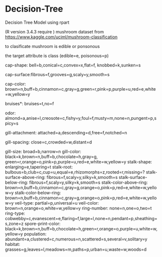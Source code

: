 # Decision-Tree
Decision Tree Model using rpart

(R version 3.4.3 require ) 
mushroom dataset from https://www.kaggle.com/uciml/mushroom-classification

to clasificate mushroom is edible or ponsonous

the target attribute is class (edible=e, poisonous=p)


cap-shape: bell=b,conical=c,convex=x,flat=f, knobbed=k,sunken=s 

cap-surface:fibrous=f,grooves=g,scaly=y,smooth=s 


cap-color: brown=n,buff=b,cinnamon=c,gray=g,green=r,pink=p,purple=u,red=e,white=w,yellow=y 


bruises*: bruises=t,no=f 


odor: almond=a,anise=l,creosote=c,fishy=y,foul=f,musty=m,none=n,pungent=p,spicy=s


gill-attachment: attached=a,descending=d,free=f,notched=n 


gill-spacing: close=c,crowded=w,distant=d


gill-size: broad=b,narrow=n 
gill-color: black=k,brown=n,buff=b,chocolate=h,gray=g, green=r,orange=o,pink=p,purple=u,red=e,white=w,yellow=y 
stalk-shape: enlarging=e,tapering=t 
stalk-root: bulbous=b,club=c,cup=u,equal=e,rhizomorphs=z,rooted=r,missing=? 
stalk-surface-above-ring: fibrous=f,scaly=y,silky=k,smooth=s
stalk-surface-below-ring: fibrous=f,scaly=y,silky=k,smooth=s 
stalk-color-above-ring: brown=n,buff=b,cinnamon=c,gray=g,orange=o,pink=p,red=e,white=w,yellow=y 
stalk-color-below-ring: brown=n,buff=b,cinnamon=c,gray=g,orange=o,pink=p,red=e,white=w,yellow=y 
veil-type: partial=p,universal=u 
veil-color: brown=n,orange=o,white=w,yellow=y 
ring-number: none=n,one=o,two=t 
ring-type: cobwebby=c,evanescent=e,flaring=f,large=l,none=n,pendant=p,sheathing=s,zone=z 
spore-print-color: black=k,brown=n,buff=b,chocolate=h,green=r,orange=o,purple=u,white=w,yellow=y 
population: abundant=a,clustered=c,numerous=n,scattered=s,several=v,solitary=y 
habitat: grasses=g,leaves=l,meadows=m,paths=p,urban=u,waste=w,woods=d
